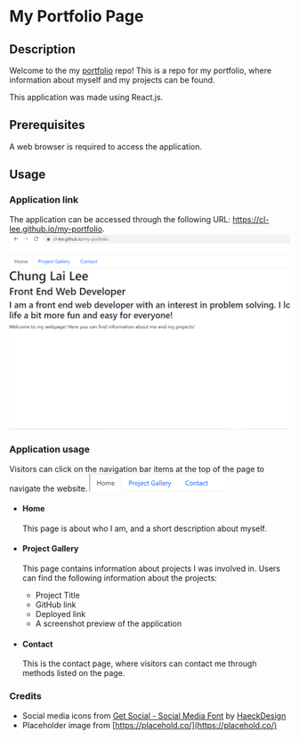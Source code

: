 # My Portfolio Page

## Description
Welcome to the my [portfolio](https://cl-lee.github.io/my-portfolio) repo! This is a repo for my portfolio, where information about myself and my projects can be found.

This application was made using React.js.

## Prerequisites
A web browser is required to access the application.

## Usage
### Application link  
The application can be accessed through the following URL: https://cl-lee.github.io/my-portfolio.  
![The application web page](./assets/home.png)  

### Application usage
Visitors can click on the navigation bar items at the top of the page to navigate the website.
![The navigation bar](./assets/navbar.png)

- #### Home  
    This page is about who I am, and a short description about myself.
    
- #### Project Gallery  
    This page contains information about projects I was involved in. Users can find the following information about the projects:  
    - Project Title
    - GitHub link
    - Deployed link
    - A screenshot preview of the application

- #### Contact  
    This is the contact page, where visitors can contact me through methods listed on the page.

### Credits
- Social media icons from [Get Social - Social Media Font](https://github.com/HaeckDesign/Get-Social-Social-Media-Font/) by [HaeckDesign](https://haeckdesign.com/)
- Placeholder image from [https://placehold.co/](https://placehold.co/)
